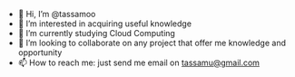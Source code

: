- 👋 Hi, I’m @tassamoo
- 👀 I’m interested in acquiring useful knowledge
- 🌱 I’m currently studying Cloud Computing 
- 💞️ I’m looking to collaborate on any project that offer me knowledge and opportunity
- 📫 How to reach me: just send me email on tassamu@gmail.com

<!---
tassamoo/tassamoo is a ✨ special ✨ repository because its `README.md` (this file) appears on your GitHub profile.
You can click the Preview link to take a look at your changes.
--->

